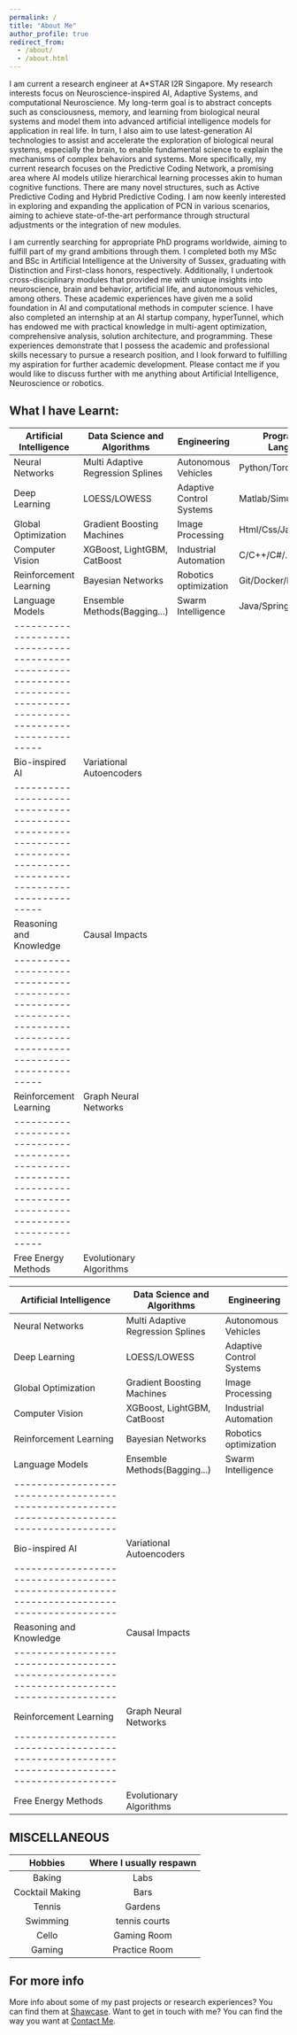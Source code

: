 ```yaml
---
permalink: /
title: "About Me"
author_profile: true
redirect_from: 
  - /about/
  - /about.html
---
```


I am current a research engineer at A*STAR I2R Singapore. My research interests focus on Neuroscience-inspired AI, Adaptive Systems, and computational Neuroscience. My long-term goal is to abstract concepts such as consciousness, memory, and learning from biological neural systems and model them into advanced artificial intelligence models for application in real life. In turn, I also aim to use latest-generation AI technologies to assist and accelerate the exploration of biological neural systems, especially the brain, to enable fundamental science to explain the mechanisms of complex behaviors and systems. More specifically, my current research focuses on the Predictive Coding Network, a promising area where AI models utilize hierarchical learning processes akin to human cognitive functions. There are many novel structures, such as Active Predictive Coding and Hybrid Predictive Coding. I am now keenly interested in exploring and expanding the application of PCN in various scenarios, aiming to achieve state-of-the-art performance through structural adjustments or the integration of new modules.


I am currently searching for appropriate PhD programs worldwide, aiming to fulfill part of my grand ambitions through them. I completed both my MSc and BSc in Artificial Intelligence at the University of Sussex, graduating with Distinction and First-class honors, respectively. Additionally, I undertook cross-disciplinary modules that provided me with unique insights into neuroscience, brain and behavior, artificial life, and autonomous vehicles, among others. These academic experiences have given me a solid foundation in AI and computational methods in computer science. I have also completed an internship at an AI startup company, hyperTunnel, which has endowed me with practical knowledge in multi-agent optimization, comprehensive analysis, solution architecture, and programming. These experiences demonstrate that I possess the academic and professional skills necessary to pursue a research position, and I look forward to fulfilling my aspiration for further academic development. Please contact me if you would like to discuss further with me anything about Artificial Intelligence, Neuroscience or robotics.

What I have Learnt:
------
| Artificial Intelligence | Data Science and Algorithms       | Engineering               | Programming Languages   |
| --------                | --------                          | --------                  | --------                |
| Neural Networks         | Multi Adaptive Regression Splines | Autonomous Vehicles       | Python/Torch/Tensorflow |
| Deep Learning           | LOESS/LOWESS                      | Adaptive Control Systems  | Matlab/Simulink         |
| Global Optimization     | Gradient Boosting Machines        | Image Processing          | Html/Css/Javascript     |
| Computer Vision         | XGBoost, LightGBM, CatBoost       | Industrial Automation     | C/C++/C#/.Net/Unity3D   |
| Reinforcement Learning  | Bayesian Networks                 | Robotics  optimization    | Git/Docker/Bash/Shell   |
| Language Models         | Ensemble Methods(Bagging...)      | Swarm Intelligence        | Java/SpringBoot         |
|-------------------------------------------------------------------------------------------------------------------|
| Bio-inspired AI         | Variational Autoencoders          |                           |                         |
|-------------------------------------------------------------------------------------------------------------------|
| Reasoning and Knowledge | Causal Impacts                    |                           |                         |
|-------------------------------------------------------------------------------------------------------------------|
| Reinforcement Learning  | Graph Neural Networks             |                           |                         |
|-------------------------------------------------------------------------------------------------------------------|
| Free Energy Methods     | Evolutionary Algorithms           |                           |                         |


| Artificial Intelligence | Data Science and Algorithms       | Engineering               |
| --------                | --------                          | --------                  |
| Neural Networks         | Multi Adaptive Regression Splines | Autonomous Vehicles       |
| Deep Learning           | LOESS/LOWESS                      | Adaptive Control Systems  |
| Global Optimization     | Gradient Boosting Machines        | Image Processing          |
| Computer Vision         | XGBoost, LightGBM, CatBoost       | Industrial Automation     |
| Reinforcement Learning  | Bayesian Networks                 | Robotics  optimization    |
| Language Models         | Ensemble Methods(Bagging...)      | Swarm Intelligence        |
|------------------------------------------------------------------------------------------
| Bio-inspired AI         | Variational Autoencoders          |                           |
|------------------------------------------------------------------------------------------
| Reasoning and Knowledge | Causal Impacts                    |                           |
|------------------------------------------------------------------------------------------
| Reinforcement Learning  | Graph Neural Networks             |                           |
|------------------------------------------------------------------------------------------
| Free Energy Methods     | Evolutionary Algorithms           |                           |

MISCELLANEOUS
------
| Hobbies          | Where I usually respawn     |
| :-------:        | :-------:                   |
| Baking           | Labs                        |
| Cocktail Making  | Bars                        |
| Tennis           | Gardens                     |
| Swimming         | tennis courts               |
| Cello            | Gaming Room                 |
| Gaming           | Practice Room               |

For more info
------
More info about some of my past projects or research experiences? You can find them at [Shawcase](https://dashpulsar.github.io/portfolio/). 
Want to get in touch with me? You can find the way you want at [Contact Me](https://dashpulsar.github.io/teacher/).
